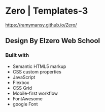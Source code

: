 # Zero | Templates-3

https://ramymansy.github.io/Zero/

## Design By Elzero Web School

### Built with

- Semantic HTML5 markup
- CSS custom properties
- JavaScript
- Flexbox
- CSS Grid
- Mobile-first workflow
- FontAwesome
- google Font
